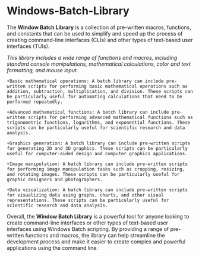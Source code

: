 # Windows-Batch-Library

The **Window Batch Library** is a collection of pre-written macros, functions, and constants
that can be used to simplify and speed up the process of creating command-line interfaces (CLIs) 
and other types of text-based user interfaces (TUIs).

*This library includes a wide range of functions and macros, including standard console manipulations, 
mathematical calculations, color and  text formatting, and mouse input.*

    +Basic mathematical operations: A batch library can include pre-written scripts for performing basic mathematical operations such as addition, subtraction, multiplication, and division. These scripts can be particularly useful for automating calculations that need to be performed repeatedly.

    +Advanced mathematical functions: A batch library can include pre-written scripts for performing advanced mathematical functions such as trigonometric functions, logarithms, and exponential functions. These scripts can be particularly useful for scientific research and data analysis.

    +Graphics generation: A batch library can include pre-written scripts for generating 2D and 3D graphics. These scripts can be particularly useful for computer-aided design and computer graphics applications.

    +Image manipulation: A batch library can include pre-written scripts for performing image manipulation tasks such as cropping, resizing, and rotating images. These scripts can be particularly useful for graphic designers and photographers.
    
    +Data visualization: A batch library can include pre-written scripts for visualizing data using graphs, charts, and other visual representations. These scripts can be particularly useful for scientific research and data analysis.

Overall, the **Window Batch Library** is a powerful tool for anyone looking to create 
command-line interfaces or other types of text-based user interfaces using Windows Batch 
scripting. By providing a range of pre-written functions and macros, the library can help 
streamline the development process and make it easier to create complex and powerful 
applications using the command line.

